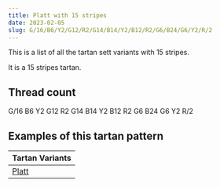 ```yaml
---
title: Platt with 15 stripes
date: 2023-02-05
slug: G/16/B6/Y2/G12/R2/G14/B14/Y2/B12/R2/G6/B24/G6/Y2/R/2
---
```

This is a list of all the tartan sett variants with 15 stripes.

It is a 15 stripes tartan.


## Thread count
G/16 B6 Y2 G12 R2 G14 B14 Y2 B12 R2 G6 B24 G6 Y2 R/2

## Examples of this tartan pattern

| Tartan Variants |
|---------------|
| [Platt](/variants/g/16/b6/y2/g12/r2/g14/b14/y2/b12/r2/g6/b24/g6/y2/r/2-b304080-g008000-rc00000-yf0c000)||

